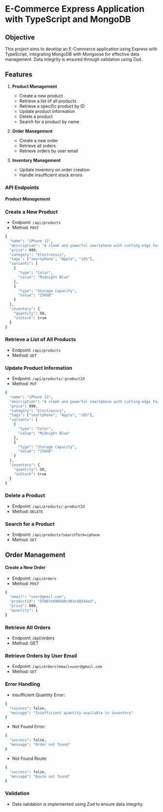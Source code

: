 # E-Commerce Express Application with TypeScript and MongoDB

## Objective

This project aims to develop an E-Commerce application using Express with TypeScript, integrating MongoDB with Mongoose for effective data management. Data integrity is ensured through validation using Zod.

## Features

1. **Product Management**

   - Create a new product
   - Retrieve a list of all products
   - Retrieve a specific product by ID
   - Update product information
   - Delete a product
   - Search for a product by name

2. **Order Management**

   - Create a new order
   - Retrieve all orders
   - Retrieve orders by user email

3. **Inventory Management**
   - Update inventory on order creation
   - Handle insufficient stock errors

### API Endpoints

##### Product Management

### Create a New Product

- Endpoint: `/api/products`
- Method: `POST`

```bash
{
  "name": "iPhone 13",
  "description": "A sleek and powerful smartphone with cutting-edge features.",
  "price": 999,
  "category": "Electronics",
  "tags": ["smartphone", "Apple", "iOS"],
  "variants": [
    {
      "type": "Color",
      "value": "Midnight Blue"
    },
    {
      "type": "Storage Capacity",
      "value": "256GB"
    }
  ],
  "inventory": {
    "quantity": 50,
    "inStock": true
  }
}

```

### Retrieve a List of All Products

- Endpoint: `/api/products`
- Method: `GET`

### Update Product Information

- Endpoint: `/api/products/:productId`
- Method: `PUT`

```bash
{
  "name": "iPhone 13",
  "description": "A sleek and powerful smartphone with cutting-edge features.",
  "price": 999,
  "category": "Electronics",
  "tags": ["smartphone", "Apple", "iOS"],
  "variants": [
    {
      "type": "Color",
      "value": "Midnight Blue"
    },
    {
      "type": "Storage Capacity",
      "value": "256GB"
    }
  ],
  "inventory": {
    "quantity": 50,
    "inStock": true
  }
}


```

### Delete a Product

- Endpoint: `/api/products/:productId`
- Method: `DELETE`

### Search for a Product

- Endpoint: `/api/products?searchTerm=iphone`
- Method: `GET`

## Order Management

#### Create a New Order

- Endpoint: `/api/orders`
- Method: `POST`

```bash
{
  "email": "user@gmail.com",
  "productId": "5fd67e890b60c903cd8544a3",
  "price": 999,
  "quantity": 1
}

```

### Retrieve All Orders

- Endpoint: /api/orders
- Method: GET

### Retrieve Orders by User Email

- Endpoint: `/api/orders?email=user@gmail.com`
- Method: `GET`

### Error Handling

- Insufficient Quantity Error:

```bash
{
  "success": false,
  "message": "Insufficient quantity available in inventory"
}
```

- Not Found Error:

```bash
{
  "success": false,
  "message": "Order not found"
}
```

- Not Found Route:

```bash
{
  "success": false,
  "message": "Route not found"
}
```

### Validation

- Data validation is implemented using Zod to ensure data integrity.
